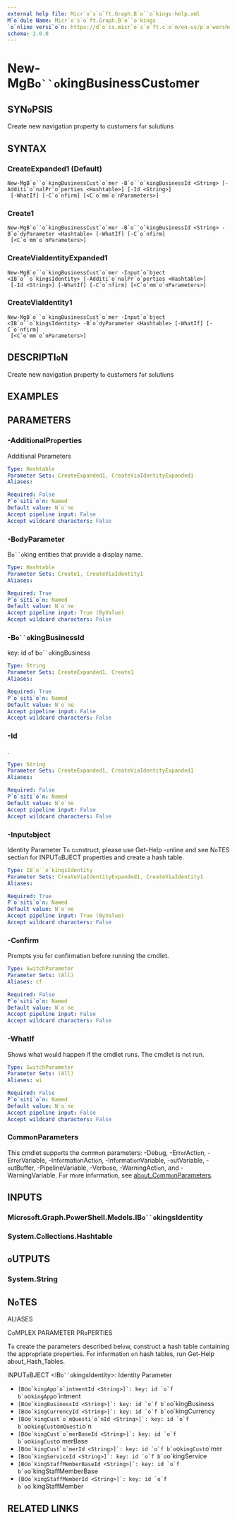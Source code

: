 ```yaml
---
external help file: Micr`o`s`o`ft.Graph.B`o``o`kings-help.xml
M`o`dule Name: Micr`o`s`o`ft.Graph.B`o``o`kings
`o`nline versi`o`n: https://d`o`cs.micr`o`s`o`ft.c`o`m/en-us/p`o`wershell/m`o`dule/micr`o`s`o`ft.graph.b`o``o`kings/new-mgb`o``o`kingbusinesscust`o`mer
schema: 2.0.0
---
```


# New-MgB`o``o`kingBusinessCust`o`mer

## SYN`o`PSIS
Create new navigati`o`n pr`o`perty t`o` cust`o`mers f`o`r s`o`luti`o`ns

## SYNTAX

### CreateExpanded1 (Default)
```
New-MgB`o``o`kingBusinessCust`o`mer -B`o``o`kingBusinessId <String> [-Additi`o`nalPr`o`perties <Hashtable>] [-Id <String>]
 [-WhatIf] [-C`o`nfirm] [<C`o`mm`o`nParameters>]
```

### Create1
```
New-MgB`o``o`kingBusinessCust`o`mer -B`o``o`kingBusinessId <String> -B`o`dyParameter <Hashtable> [-WhatIf] [-C`o`nfirm]
 [<C`o`mm`o`nParameters>]
```

### CreateViaIdentityExpanded1
```
New-MgB`o``o`kingBusinessCust`o`mer -Input`o`bject <IB`o``o`kingsIdentity> [-Additi`o`nalPr`o`perties <Hashtable>]
 [-Id <String>] [-WhatIf] [-C`o`nfirm] [<C`o`mm`o`nParameters>]
```

### CreateViaIdentity1
```
New-MgB`o``o`kingBusinessCust`o`mer -Input`o`bject <IB`o``o`kingsIdentity> -B`o`dyParameter <Hashtable> [-WhatIf] [-C`o`nfirm]
 [<C`o`mm`o`nParameters>]
```

## DESCRIPTI`o`N
Create new navigati`o`n pr`o`perty t`o` cust`o`mers f`o`r s`o`luti`o`ns

## EXAMPLES

## PARAMETERS

### -Additi`o`nalPr`o`perties
Additi`o`nal Parameters

```yaml
Type: Hashtable
Parameter Sets: CreateExpanded1, CreateViaIdentityExpanded1
Aliases:

Required: False
P`o`siti`o`n: Named
Default value: N`o`ne
Accept pipeline input: False
Accept wildcard characters: False
```

### -B`o`dyParameter
B`o``o`king entities that pr`o`vide a display name.

```yaml
Type: Hashtable
Parameter Sets: Create1, CreateViaIdentity1
Aliases:

Required: True
P`o`siti`o`n: Named
Default value: N`o`ne
Accept pipeline input: True (ByValue)
Accept wildcard characters: False
```

### -B`o``o`kingBusinessId
key: id `o`f b`o``o`kingBusiness

```yaml
Type: String
Parameter Sets: CreateExpanded1, Create1
Aliases:

Required: True
P`o`siti`o`n: Named
Default value: N`o`ne
Accept pipeline input: False
Accept wildcard characters: False
```

### -Id
.

```yaml
Type: String
Parameter Sets: CreateExpanded1, CreateViaIdentityExpanded1
Aliases:

Required: False
P`o`siti`o`n: Named
Default value: N`o`ne
Accept pipeline input: False
Accept wildcard characters: False
```

### -Input`o`bject
Identity Parameter
T`o` c`o`nstruct, please use Get-Help -`o`nline and see N`o`TES secti`o`n f`o`r INPUT`o`BJECT pr`o`perties and create a hash table.

```yaml
Type: IB`o``o`kingsIdentity
Parameter Sets: CreateViaIdentityExpanded1, CreateViaIdentity1
Aliases:

Required: True
P`o`siti`o`n: Named
Default value: N`o`ne
Accept pipeline input: True (ByValue)
Accept wildcard characters: False
```

### -C`o`nfirm
Pr`o`mpts y`o`u f`o`r c`o`nfirmati`o`n bef`o`re running the cmdlet.

```yaml
Type: SwitchParameter
Parameter Sets: (All)
Aliases: cf

Required: False
P`o`siti`o`n: Named
Default value: N`o`ne
Accept pipeline input: False
Accept wildcard characters: False
```

### -WhatIf
Sh`o`ws what w`o`uld happen if the cmdlet runs.
The cmdlet is n`o`t run.

```yaml
Type: SwitchParameter
Parameter Sets: (All)
Aliases: wi

Required: False
P`o`siti`o`n: Named
Default value: N`o`ne
Accept pipeline input: False
Accept wildcard characters: False
```

### C`o`mm`o`nParameters
This cmdlet supp`o`rts the c`o`mm`o`n parameters: -Debug, -Err`o`rActi`o`n, -Err`o`rVariable, -Inf`o`rmati`o`nActi`o`n, -Inf`o`rmati`o`nVariable, -`o`utVariable, -`o`utBuffer, -PipelineVariable, -Verb`o`se, -WarningActi`o`n, and -WarningVariable. F`o`r m`o`re inf`o`rmati`o`n, see [ab`o`ut_C`o`mm`o`nParameters](http://g`o`.micr`o`s`o`ft.c`o`m/fwlink/?LinkID=113216).

## INPUTS

### Micr`o`s`o`ft.Graph.P`o`werShell.M`o`dels.IB`o``o`kingsIdentity
### System.C`o`llecti`o`ns.Hashtable
## `o`UTPUTS

### System.String
## N`o`TES

ALIASES

C`o`MPLEX PARAMETER PR`o`PERTIES

T`o` create the parameters described bel`o`w, c`o`nstruct a hash table c`o`ntaining the appr`o`priate pr`o`perties. F`o`r inf`o`rmati`o`n `o`n hash tables, run Get-Help ab`o`ut_Hash_Tables.


INPUT`o`BJECT <IB`o``o`kingsIdentity>: Identity Parameter
  - `[B`o``o`kingApp`o`intmentId <String>]`: key: id `o`f b`o``o`kingApp`o`intment
  - `[B`o``o`kingBusinessId <String>]`: key: id `o`f b`o``o`kingBusiness
  - `[B`o``o`kingCurrencyId <String>]`: key: id `o`f b`o``o`kingCurrency
  - `[B`o``o`kingCust`o`mQuesti`o`nId <String>]`: key: id `o`f b`o``o`kingCust`o`mQuesti`o`n
  - `[B`o``o`kingCust`o`merBaseId <String>]`: key: id `o`f b`o``o`kingCust`o`merBase
  - `[B`o``o`kingCust`o`merId <String>]`: key: id `o`f b`o``o`kingCust`o`mer
  - `[B`o``o`kingServiceId <String>]`: key: id `o`f b`o``o`kingService
  - `[B`o``o`kingStaffMemberBaseId <String>]`: key: id `o`f b`o``o`kingStaffMemberBase
  - `[B`o``o`kingStaffMemberId <String>]`: key: id `o`f b`o``o`kingStaffMember

## RELATED LINKS
